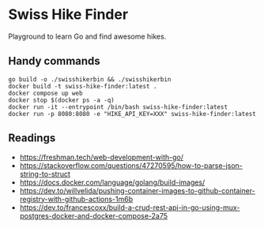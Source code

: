 # Swiss Hike Finder

Playground to learn Go and find awesome hikes.

## Handy commands

```shell
go build -o ./swisshikerbin && ./swisshikerbin
docker build -t swiss-hike-finder:latest .
docker compose up web
docker stop $(docker ps -a -q)
docker run -it --entrypoint /bin/bash swiss-hike-finder:latest
docker run -p 8080:8080 -e "HIKE_API_KEY=XXX" swiss-hike-finder:latest
```

## Readings

- https://freshman.tech/web-development-with-go/
- https://stackoverflow.com/questions/47270595/how-to-parse-json-string-to-struct
- https://docs.docker.com/language/golang/build-images/
- https://dev.to/willvelida/pushing-container-images-to-github-container-registry-with-github-actions-1m6b
- https://dev.to/francescoxx/build-a-crud-rest-api-in-go-using-mux-postgres-docker-and-docker-compose-2a75